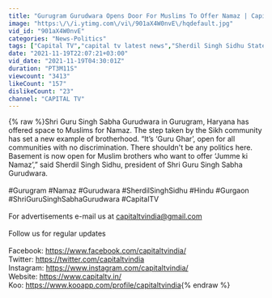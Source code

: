 ```yaml
---
title: "Gurugram Gurudwara Opens Door For Muslims To Offer Namaz | Capital TV"
image: "https:\/\/i.ytimg.com\/vi\/901aX4W0nvE\/hqdefault.jpg"
vid_id: "901aX4W0nvE"
categories: "News-Politics"
tags: ["Capital TV","capital tv latest news","Sherdil Singh Sidhu Statement on Namaz"]
date: "2021-11-19T22:07:21+03:00"
vid_date: "2021-11-19T04:30:01Z"
duration: "PT3M11S"
viewcount: "3413"
likeCount: "157"
dislikeCount: "23"
channel: "CAPITAL TV"
---
```

{% raw %}Shri Guru Singh Sabha Gurudwara in Gurugram, Haryana has offered space to Muslims for Namaz. The step taken by the Sikh community has set a new example of brotherhood. “It’s ‘Guru Ghar’, open for all communities with no discrimination. There shouldn't be any politics here. Basement is now open for Muslim brothers who want to offer ‘Jumme ki Namaz’,” said Sherdil Singh Sidhu, president of Shri Guru Singh Sabha Gurudwara.  <br /><br />#Gurugram #Namaz #Gurudwara #SherdilSinghSidhu #Hindu #Gurgaon  #ShriGuruSinghSabhaGurudwara #CapitalTV <br /><br />For advertisements e-mail us at capitaltvindia@gmail.com<br /><br />Follow us for regular updates <br /><br />Facebook: <a rel="nofollow" target="blank" href="https://www.facebook.com/capitaltvindia/">https://www.facebook.com/capitaltvindia/</a> <br />Twitter: <a rel="nofollow" target="blank" href="https://twitter.com/capitaltvindia">https://twitter.com/capitaltvindia</a><br />Instagram: <a rel="nofollow" target="blank" href="https://www.instagram.com/capitaltvindia/">https://www.instagram.com/capitaltvindia/</a> <br />Website: <a rel="nofollow" target="blank" href="https://www.capitaltv.in/">https://www.capitaltv.in/</a><br />Koo: <a rel="nofollow" target="blank" href="https://www.kooapp.com/profile/capitaltvindia">https://www.kooapp.com/profile/capitaltvindia</a>{% endraw %}
